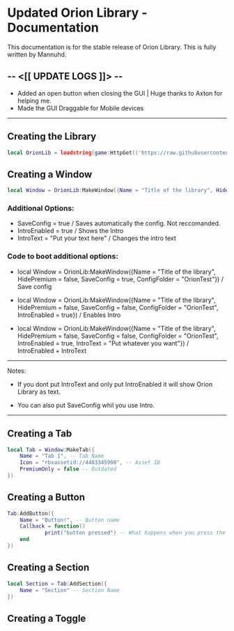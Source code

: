 # Updated Orion Library - Documentation
This documentation is for the stable release of Orion Library. This is fully written by Mannuhd.

-- <[[ UPDATE LOGS ]]> --
------------------------------
- Added an open button when closing the GUI | Huge thanks to Axton for helping me.
- Made the GUI Draggable for Mobile devices
-------------------------
## Creating the Library
```lua
local OrionLib = loadstring(game:HttpGet(('https://raw.githubusercontent.com/zen-teamm/updated-orion-library/main/library.txt')))()
```

## Creating a Window
```lua
local Window = OrionLib:MakeWindow({Name = "Title of the library", HidePremium = false, SaveConfig = false, ConfigFolder = "OrionTest"})
```

### Additional Options:
* SaveConfig = true / Saves automatically the config. Not reccomanded.
* IntroEnabled = true / Shows the Intro
* IntroText = "Put your text here" / Changes the intro text

### Code to boot additional options:
* local Window = OrionLib:MakeWindow({Name = "Title of the library", HidePremium = false, SaveConfig = true, ConfigFolder = "OrionTest"}) / Save config 
* local Window = OrionLib:MakeWindow({Name = "Title of the library", HidePremium = false, SaveConfig = false, ConfigFolder = "OrionTest", IntroEnabled = true}) / Enables Intro

* local Window = OrionLib:MakeWindow({Name = "Title of the library", HidePremium = false, SaveConfig = false, ConfigFolder = "OrionTest", IntroEnabled = true, IntroText = "Put whatever you want"}) / IntroEnabled + IntroText

-------
Notes:
* If you dont put IntroText and only put IntroEnabled it will show Orion Library as text.

* You can also put SaveConfig whil you use Intro.
-------
## Creating a Tab
```lua
local Tab = Window:MakeTab({
	Name = "Tab 1", -- Tab Name
	Icon = "rbxassetid://4483345998", -- Asset ID
	PremiumOnly = false -- Outdated
})
```
## Creating a Button
```lua
Tab:AddButton({
	Name = "Button!", -- Button name
	Callback = function()
      		print("button pressed") -- What happens when you press the button
  	end    
})
```

## Creating a Section
```lua
local Section = Tab:AddSection({
	Name = "Section" -- Section Name
})
```
## Creating a Toggle
